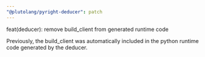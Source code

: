 ```yaml
---
"@plutolang/pyright-deducer": patch
---
```


feat(deducer): remove build_client from generated runtime code

Previously, the build_client was automatically included in the python runtime code generated by the deducer.
